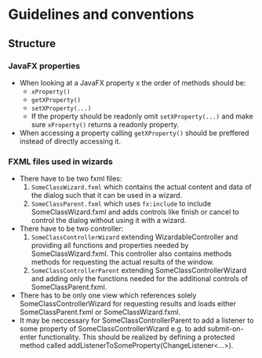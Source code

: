 # Guidelines and conventions

## Structure
### JavaFX properties
* When looking at a JavaFX property x the order of methods should be:
    * `xProperty()`
    * `getXProperty()`
    * `setXProperty(...)`
    * If the property should be readonly omit `setXProperty(...)` and make sure `xProperty()` returns a readonly property.
* When accessing a property calling `getXProperty()` should be preffered instead of directly accessing it.
### FXML files used in wizards
* There have to be two fxml files:
    1. `SomeClassWizard.fxml` which contains the actual content and data of the dialog such that it can be used in a wizard.
    2. `SomeClassParent.fxml` which uses `fx:include` to include SomeClassWizard.fxml and adds controls like finish or cancel to control the dialog without using it with a wizard.
* There have to be two controller:
    1. `SomeClassControllerWizard` extending WizardableController and providing all functions and properties needed by SomeClassWizard.fxml. This controller also contains methods methods for requesting the actual results of the window.
    2. `SomeClassControllerParent` extending SomeClassControllerWizard and adding only the functions needed for the additional controls of SomeClassParent.fxml.
* There has to be only one view which references solely SomeClassControllerWizard for requesting results and loads either SomeClassParent.fxml or SomeClassWizard.fxml.
* It may be neccessary for SomeClassControllerParent to add a listener to some property of SomeClassControllerWizard e.g. to add submit-on-enter functionality. This should be realized by defining a protected method called addListenerToSomeProperty(ChangeListener<...>).
